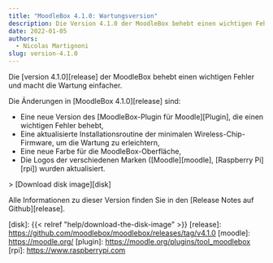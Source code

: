 ```yaml
---
title: "MoodleBox 4.1.0: Wartungsversion"
description: Die Version 4.1.0 der MoodleBox behebt einen wichtigen Fehler und macht die Wartung einfacher.
date: 2022-01-05
authors:
  - Nicolas Martignoni
slug: version-4.1.0
---
```


Die [version 4.1.0][release] der MoodleBox behebt einen wichtigen Fehler und macht die Wartung einfacher.

Die Änderungen in [MoodleBox 4.1.0][release] sind:
- Eine neue Version des [MoodleBox-Plugin für Moodle][Plugin], die einen wichtigen Fehler behebt,
- Eine aktualisierte Installationsroutine der minimalen Wireless-Chip-Firmware, um die Wartung zu erleichtern,
- Eine neue Farbe für die MoodleBox-Oberfläche,
- Die Logos der verschiedenen Marken ([Moodle][moodle], [Raspberry Pi][rpi]) wurden aktualisiert.

&gt; [Download disk image][disk]

Alle Informationen zu dieser Version finden Sie in den [Release Notes auf Github][release].

[disk]: {{< relref "help/download-the-disk-image" >}}
[release]: https://github.com/moodlebox/moodlebox/releases/tag/v4.1.0
[moodle]: https://moodle.org/
[plugin]: https://moodle.org/plugins/tool_moodlebox
[rpi]: https://www.raspberrypi.com
